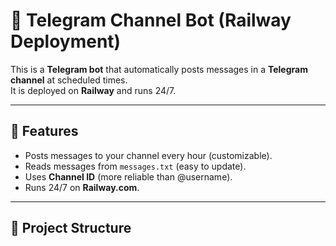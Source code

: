# 📢 Telegram Channel Bot (Railway Deployment)

This is a **Telegram bot** that automatically posts messages in a **Telegram channel** at scheduled times.  
It is deployed on **Railway** and runs 24/7.

---

## 🚀 Features
- Posts messages to your channel every hour (customizable).
- Reads messages from `messages.txt` (easy to update).
- Uses **Channel ID** (more reliable than @username).
- Runs 24/7 on **Railway.com**.

---

## 📂 Project Structure
